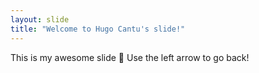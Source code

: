 ```yaml
---
layout: slide
title: "Welcome to Hugo Cantu's slide!"
---
```

This is my awesome slide :tada:
Use the left arrow to go back!
